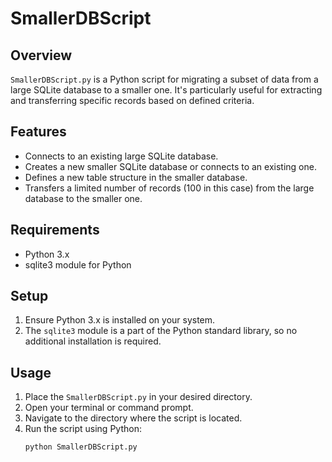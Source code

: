 # SmallerDBScript

## Overview
`SmallerDBScript.py` is a Python script for migrating a subset of data from a large SQLite database to a smaller one. It's particularly useful for extracting and transferring specific records based on defined criteria.

## Features
- Connects to an existing large SQLite database.
- Creates a new smaller SQLite database or connects to an existing one.
- Defines a new table structure in the smaller database.
- Transfers a limited number of records (100 in this case) from the large database to the smaller one.

## Requirements
- Python 3.x
- sqlite3 module for Python

## Setup
1. Ensure Python 3.x is installed on your system.
2. The `sqlite3` module is a part of the Python standard library, so no additional installation is required.

## Usage
1. Place the `SmallerDBScript.py` in your desired directory.
2. Open your terminal or command prompt.
3. Navigate to the directory where the script is located.
4. Run the script using Python:
   ```bash
   python SmallerDBScript.py
